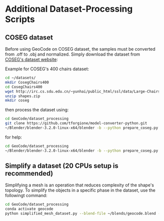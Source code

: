 # Additional Dataset-Processing Scripts

## COSEG dataset

Before using GeoCode on COSEG dataset, the samples must be converted from .off to .obj and normalized.
Simply download the dataset from [COSEG's dataset website](http://irc.cs.sdu.edu.cn/~yunhai/public_html/ssl/ssd.htm):

Example for COSEG's 400 chairs dataset:
```bash
cd ~/datasets/
mkdir CosegChairs400
cd CosegChairs400
wget http://irc.cs.sdu.edu.cn/~yunhai/public_html/ssl/data/Large-Chairs/shapes.zip
unzip shapes.zip
mkdir coseg
```

then process the dataset using:

```bash
cd GeoCode/dataset_processing
git clone https://github.com/tforgione/model-converter-python.git
~/Blender/blender-3.2.0-linux-x64/blender -b --python prepare_coseg.py -- --shapes-dir ~/datasets/CosegChairs400/shapes --target-dataset-dir ~/datasets/CosegChairs400/ --target-phase coseg
```

for help:

```bash
cd GeoCode/dataset_processing
~/Blender/blender-3.2.0-linux-x64/blender -b --python prepare_coseg.py -- --help
```

## Simplify a dataset (20 CPUs setup is recommended)
Simplifying a mesh is an operation that reduces complexity of the shape's topology.
To simplify the objects in a specific phase in the dataset, use the followingt command:

```bash
cd GeoCode/dataset_processing
conda activate geocode
python simplified_mesh_dataset.py --blend-file ~/blends/geocode.blend --dataset-dir ~/datasets/ChairDataset --src-phase test --dst-phase simplified --simplification-ratios 0.1 0.005
```
